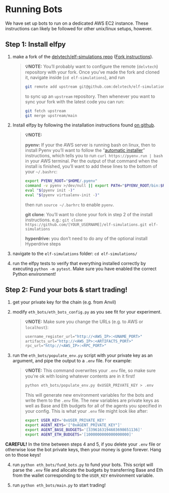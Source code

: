 # Running Bots

We have set up bots to run on a dedicated AWS EC2 instance.
These instructions can likely be followed for other unix/linux setups, however.

## Step 1: Install elfpy

1. make a fork of the [delvtech/elf-simulations repo](https://github.com/delvtech/elf-simulations) ([Fork instructions](https://docs.github.com/en/get-started/quickstart/fork-a-repo?tool=webui&platform=mac)).

    >**💡NOTE:** 
    >You’ll probably want to configure the remote (`delvtech`) repository with your fork. Once you’ve made the fork and cloned it, navigate inside (`cd elf-simulations`), and run
    >
    >```bash
    >git remote add upstream git@github.com:delvtech/elf-simulations.git
    >```
    >
    >to sync up an `upstream` repository.
    >Then whenever you want to sync your fork with the latest code you can run:
    >
    >```bash
    >git fetch upstream
    >git merge upstream/main
    >```
    >

    
2. Install elfpy by following the installation instructions found [on github](https://github.com/delvtech/elf-simulations/blob/main/INSTALL.md).
    
    >**💡NOTE:**
    >
    >**pyenv:** If your the AWS server is running bash on linux, then to install Pyenv you’ll want to follow the “[automatic installer](https://github.com/pyenv/pyenv#automatic-installer)” instructions, which tells you to run `curl https://pyenv.run | bash` in your AWS terminal.
    >Per the output of that command when the install is finished, you’ll want to add these lines to the bottom of your `~/.bashrc`:
    >
    >```bash
    >export PYENV_ROOT="$HOME/.pyenv"
    >command -v pyenv >/dev/null || export PATH="$PYENV_ROOT/bin:$PATH"
    >eval "$(pyenv init -)"
    >eval "$(pyenv virtualenv-init -)"
    >```
    >
    >then run `source ~/.barhrc` to enable `pyenv`.
    >
    >**git clone**: You’ll want to clone your fork in step 2 of the install instructions.
    >e.g.: `git clone https://github.com/[YOUR_USERNAME]/elf-simulations.git elf-simulations`
    >
    >**hyperdrive:** you don’t need to do any of the optional install Hyperdrive steps

3. navigate to the `elf-simulations` folder: `cd elf-simulations/`

4. run the elfpy tests to verify that everything installed correctly by executing `python -m pytest`. Make sure you have enabled the correct Python environment!

## Step 2: Fund your bots & start trading!

1. get your private key for the chain (e.g. from Anvil)
2. modify `eth_bots/eth_bots_config.py` as you see fit for your experiment.

    >**💡NOTE:** 
    >Make sure you change the URLs (e.g. to AWS or `localhost`):
    >
    >```python
    >username_register_url="http://<AWS_IP>:<UNAME_PORT>"
    >artifacts_url="http://<AWS_IP>:<ARTIFACTS_PORT>"
    >rpc_url="http://<AWS_IP>:<RPC_PORT>"
    >```
    >

3. run the `eth_bots/populate_env.py` script with your private key as an argument, and pipe the output to a `.env` file. For example:

    >**💡NOTE:** 
    >This command overwrites your `.env` file, so make sure you're ok with losing whatever contents are in it first!
    >
    >```bash
    >python eth_bots/populate_env.py 0xUSER_PRIVATE_KEY > .env
    >```
    >
    >This will generate new environment variables for the bots and write them to the `.env` file.
    >The new variables are private keys as well as Base and Eth budgets for all of the agents you specified in your config.
    >This is what your `.env` file might look like after:
    >
    >```bash
    >export USER_KEY='0xUSER_PRIVATE_KEY'
    >export AGENT_KEYS='["0xAGENT_PRIVATE_KEY"]'
    >export AGENT_BASE_BUDGETS='[3396163194603698651136]'
    >export AGENT_ETH_BUDGETS='[1000000000000000000]'
    >```
    >

**CAREFUL!** In the time between steps 4 and 5, if you delete your `.env` file or otherwise lose the bot private keys, then your money is gone forever. Hang on to those keys!

4. run `python eth_bots/fund_bots.py` to fund your bots. This script will parse the `.env` file and allocate the budgets by transferring Base and Eth from the wallet corresponding to the `USER_KEY` environment variable.

5. run `python eth_bots/main.py` to start trading!
